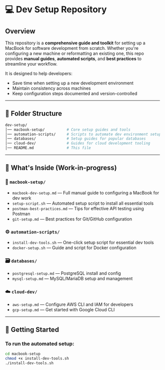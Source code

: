 # 💻 Dev Setup Repository

## Overview
This repository is a **comprehensive guide and toolkit** for setting up a MacBook for software development from scratch. Whether you're configuring a new machine or reformatting an existing one, this repo provides **manual guides**, **automated scripts**, and **best practices** to streamline your workflow.

It is designed to help developers:
- Save time when setting up a new development environment
- Maintain consistency across machines
- Keep configuration steps documented and version-controlled

---

## 📁 Folder Structure
```bash
dev-setup/
│── macbook-setup/          # Core setup guides and tools
│── automation-scripts/     # Scripts to automate dev environment setup
│── databases/              # Setup guides for popular databases
│── cloud-dev/              # Guides for cloud development tooling
│── README.md               # This file
```

---

## 🧰 What's Inside (Work-in-progress)

### 🔧 `macbook-setup/`
- `macbook-dev-setup.md` — Full manual guide to configuring a MacBook for dev work
- `setup-script.sh` — Automated setup script to install all essential tools
- `postman-best-practices.md` — Tips for effective API testing using Postman
- `git-setup.md` — Best practices for Git/GitHub configuration

### ⚙️ `automation-scripts/`
- `install-dev-tools.sh` — One-click setup script for essential dev tools
- `docker-setup.sh` — Guide and script for Docker configuration

### 🗃️ `databases/`
- `postgresql-setup.md` — PostgreSQL install and config
- `mysql-setup.md` — MySQL/MariaDB setup and management

### ☁️ `cloud-dev/`
- `aws-setup.md` — Configure AWS CLI and IAM for developers
- `gcp-setup.md` — Get started with Google Cloud CLI

---

## 🚀 Getting Started

### To run the automated setup:
```bash
cd macbook-setup
chmod +x install-dev-tools.sh
./install-dev-tools.sh
```